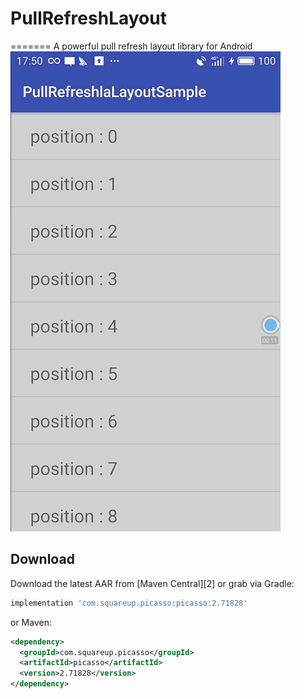 # PullRefreshLayout
=======
A powerful pull refresh layout library for Android
![image](https://github.com/WinsonZhou/PullRefreshLayout/blob/master/screenshots/pullrefreshlayout.gif)

Download
--------

Download the latest AAR from [Maven Central][2] or grab via Gradle:
```groovy
implementation 'com.squareup.picasso:picasso:2.71828'
```
or Maven:
```xml
<dependency>
  <groupId>com.squareup.picasso</groupId>
  <artifactId>picasso</artifactId>
  <version>2.71828</version>
</dependency>
```
